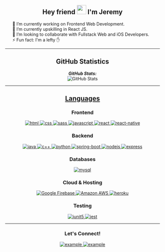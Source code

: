<h2 align="center"> Hey friend <span><img width="30px" src="https://raw.githubusercontent.com/iampavangandhi/iampavangandhi/master/gifs/Hi.gif"></span> I'm Jeremy </h2>

<ul style="list-style-type:none">
   <li>🔭 I’m currently working on Frontend Web Development.</li>
   <li>🌱 I’m currently upskilling in React JS.</li>
   <li>👯 I’m looking to collaborate with Fullstack Web and iOS Developers.</li>
   <li>⚡ Fun fact: I'm a lefty ✋</li>
</ul>

---

<h2 align="center"> GitHub Statistics</h2>
   <div align="center">
      <b><em>GitHub Stats:</em></b> <br/>
      <img src="https://github-readme-streak-stats.herokuapp.com/?user=helexander" alt="GitHub Stats" /><br/>
   </div>
   
---

<h2 align="center"><u><b>Languages</b></u></h2>
<h3 align="center">Frontend</h3>
  <p align="center">
    <a href="https://developer.mozilla.org/en-US/docs/Web/HTML" target="_blank"> 
      <img src="https://img.shields.io/badge/HTML5-E34F26?style=for-the-badge&logo=html5&logoColor=white" alt="html"/> 
    </a>
    <a href="https://www.w3.org/Style/CSS/Overview.en.html" target="_blank"> 
      <img src="https://img.shields.io/badge/CSS3-1572B6?style=for-the-badge&logo=css3&logoColor=white" alt="css"/> 
    </a>
    <a href="https://sass-lang.com" target="_blank"> 
      <img src="https://img.shields.io/badge/Sass-CC6699?style=for-the-badge&logo=sass&logoColor=white" alt="sass"/> 
    </a>
    <a href="https://developer.mozilla.org/en-US/docs/Web/JavaScript" target="_blank"> 
      <img src="https://img.shields.io/badge/JavaScript-323330?style=for-the-badge&logo=javascript&logoColor=F7DF1E" alt="javascript"/> 
    </a>
    <a href="https://reactjs.org/" target="_blank"> 
      <img src="https://img.shields.io/badge/reactjs-61DAFB.svg?style=for-the-badge&logo=react&logoColor=white" alt="react"/> 
    </a>
    <a href="https://reactnative.dev" target="_blank"> 
      <img src="https://img.shields.io/badge/React_Native-20232A?style=for-the-badge&logo=react&logoColor=61DAFB" alt="react-native"/> 
    </a>
  </p>

<h3 align="center">Backend</h3>
  <p align="center">
    <a href="https://www.java.com" target="_blank"> 
      <img src="https://img.shields.io/badge/Java-007396.svg?style=for-the-badge&logo=java&logoColor=white" alt="java"/> 
    </a>
    <a href="https://isocpp.org" target="_blank"> 
      <img src="https://img.shields.io/badge/C%2B%2B-00599C?style=for-the-badge&logo=c%2B%2B&logoColor=white" alt="c++"/> 
    </a>
    <a href="https://www.python.org" target="_blank"> 
      <img src="https://img.shields.io/badge/Python-3776AB?style=for-the-badge&logo=python&logoColor=white" alt="python"/> 
    </a>
    <a href="https://spring.io/" target="_blank"> 
      <img src="https://img.shields.io/badge/spring%20boot-6DB33F.svg?style=for-the-badge&logo=springboot&logoColor=white" alt="spring-boot" /> 
    </a>
    <a href="https://nodejs.org" target="_blank"> 
      <img src="https://img.shields.io/badge/node.js-339933.svg?style=for-the-badge&logo=nodedotjs&logoColor=white" alt="nodejs"/> 
    </a>
    <a href="https://expressjs.com" target="_blank">
      <img src="https://img.shields.io/badge/express-000000.svg?style=for-the-badge&logo=express&logoColor=white" alt="express" />
    </a>
  </p>
  
<h3 align="center">Databases</h3>
  <p align="center">
    <a href="https://www.mysql.com" target="_blank">
      <img src="https://img.shields.io/badge/MySQL-00000F?style=for-the-badge&logo=mysql&logoColor=white" alt="mysql"/>
    </a>
  </p>
                                                                                                                     
<h3 align="center">Cloud & Hosting</h3>
  <p align="center">
    <a href="https://firebase.google.com" target="_blank">
      <img src="https://img.shields.io/badge/firebase-FFCA28.svg?style=for-the-badge&logo=firebase&logoColor=white" alt="Google Firebase" />
    </a>
    <a href="https://aws.amazon.com/" target="_blank">
      <img src="https://img.shields.io/badge/Amazon_AWS-232F3E?style=for-the-badge&logo=amazon-aws&logoColor=white" alt="Amazon AWS" />
    </a>                                                                                                                        
    <a href="https://heroku.com" target="_blank"> 
      <img src="https://img.shields.io/badge/heroku-430098.svg?style=for-the-badge&logo=heroku&logoColor=white" alt="heroku"/>
    </a>   
  </p>

<h3 align="center">Testing</h3>
  <p align="center">
  <a href="https://junit.org/junit5/" target="_blank"> 
    <img src="https://img.shields.io/badge/junit-25A162.svg?style=for-the-badge&logo=junit5&logoColor=white" alt="junit5" /> 
  </a> 
  <a href="https://jestjs.io" target="_blank"> 
    <img src="https://img.shields.io/badge/jest-907F7F.svg?style=for-the-badge&logo=jest&logoColor=white" alt="jest"/> 
  </a>
  </p>
  
---

<h3 align="center">Let's Connect!</h3>
<p align="center">
  <a href="https://linkedin.com/in/jeremy-chee" target="_blank">
    <img src="https://img.shields.io/badge/Linked%20In-0A66C2.svg?style=for-the-badge&logo=linkedin&logoColor=white" alt="example"/>
  </a>
  <a href="https://www.codewars.com/users/helexander" target="_blank">
    <img src="https://img.shields.io/badge/codewars-B0361E.svg?style=for-the-badge&logo=codewars&logoColor=white" alt="example"/>
  </a>
</p>

